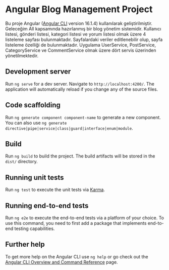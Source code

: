 # Angular Blog Management Project

Bu proje Angular ([Angular CLI](https://github.com/angular/angular-cli) version 16.1.4) kullanılarak geliştirilmiştir. Geleceğim All kapsamında hazırlanmış bir blog yönetim sistemidir. Kullanıcı listesi, gönderi listesi, kategori listesi ve yorum listesi olmak üzere 4 listeleme sayfası bulunmaktadır. Sayfalardaki veriler editlenebilir olup, sayfa listeleme özelliği de bulunmaktadır. Uygulama UserService, PostService, CategoryService ve CommentService olmak üzere dört servis üzerinden yönetilmektedir.

## Development server

Run `ng serve` for a dev server. Navigate to `http://localhost:4200/`. The application will automatically reload if you change any of the source files.

## Code scaffolding

Run `ng generate component component-name` to generate a new component. You can also use `ng generate directive|pipe|service|class|guard|interface|enum|module`.

## Build

Run `ng build` to build the project. The build artifacts will be stored in the `dist/` directory.

## Running unit tests

Run `ng test` to execute the unit tests via [Karma](https://karma-runner.github.io).

## Running end-to-end tests

Run `ng e2e` to execute the end-to-end tests via a platform of your choice. To use this command, you need to first add a package that implements end-to-end testing capabilities.

## Further help

To get more help on the Angular CLI use `ng help` or go check out the [Angular CLI Overview and Command Reference](https://angular.io/cli) page.

